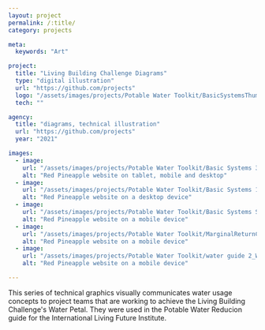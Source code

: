 ```yaml
---
layout: project
permalink: /:title/
category: projects

meta:
  keywords: "Art"

project:
  title: "Living Building Challenge Diagrams"
  type: "digital illustration"
  url: "https://github.com/projects"
  logo: "/assets/images/projects/Potable Water Toolkit/BasicSystemsThumbnail.png"
  tech: ""

agency:
  title: "diagrams, technical illustration"
  url: "https://github.com/projects"
  year: "2021"

images:  
  - image:
    url: "/assets/images/projects/Potable Water Toolkit/Basic Systems 30 MF.png"
    alt: "Red Pineapple website on tablet, mobile and desktop"
  - image:
    url: "/assets/images/projects/Potable Water Toolkit/Basic Systems 100 MF.png"
    alt: "Red Pineapple website on a desktop device"
  - image:
    url: "/assets/images/projects/Potable Water Toolkit/Basic Systems SF.png"
    alt: "Red Pineapple website on a mobile device"
  - image:
    url: "/assets/images/projects/Potable Water Toolkit/MarginalReturnCisterns_Final.png  "
    alt: "Red Pineapple website on a mobile device"      
  - image:
    url: "/assets/images/projects/Potable Water Toolkit/water guide 2_Water Guide.png"
    alt: "Red Pineapple website on a mobile device"

---
```

<p>This series of technical graphics visually communicates water usage concepts to project teams that are working to achieve the Living Building Challenge's Water Petal. They were used in the Potable Water Reducion guide for the International Living Future Institute. </p>